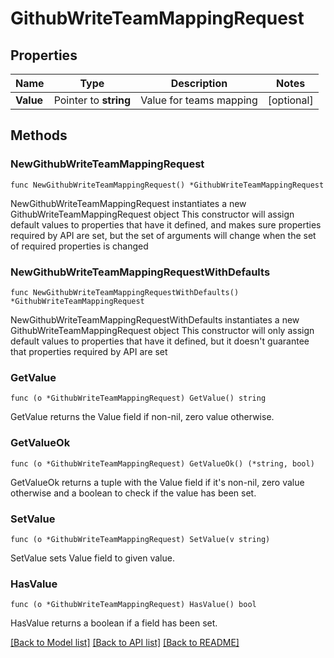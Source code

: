 # GithubWriteTeamMappingRequest


## Properties

Name | Type | Description | Notes
------------ | ------------- | ------------- | -------------
**Value** | Pointer to **string** | Value for teams mapping | [optional] 



## Methods


### NewGithubWriteTeamMappingRequest

`func NewGithubWriteTeamMappingRequest() *GithubWriteTeamMappingRequest`

NewGithubWriteTeamMappingRequest instantiates a new GithubWriteTeamMappingRequest object
This constructor will assign default values to properties that have it defined,
and makes sure properties required by API are set, but the set of arguments
will change when the set of required properties is changed

### NewGithubWriteTeamMappingRequestWithDefaults

`func NewGithubWriteTeamMappingRequestWithDefaults() *GithubWriteTeamMappingRequest`

NewGithubWriteTeamMappingRequestWithDefaults instantiates a new GithubWriteTeamMappingRequest object
This constructor will only assign default values to properties that have it defined,
but it doesn't guarantee that properties required by API are set


### GetValue

`func (o *GithubWriteTeamMappingRequest) GetValue() string`

GetValue returns the Value field if non-nil, zero value otherwise.

### GetValueOk

`func (o *GithubWriteTeamMappingRequest) GetValueOk() (*string, bool)`

GetValueOk returns a tuple with the Value field if it's non-nil, zero value otherwise
and a boolean to check if the value has been set.

### SetValue

`func (o *GithubWriteTeamMappingRequest) SetValue(v string)`

SetValue sets Value field to given value.


### HasValue

`func (o *GithubWriteTeamMappingRequest) HasValue() bool`

HasValue returns a boolean if a field has been set.









[[Back to Model list]](../README.md#documentation-for-models) [[Back to API list]](../README.md#documentation-for-api-endpoints) [[Back to README]](../README.md)


